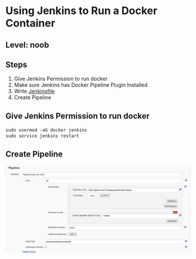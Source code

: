 # Using Jenkins to Run a Docker Container
## Level: noob

## Steps
  1. Give Jenkins Permission to run docker
  1. Make sure Jenkins has Docker Pipeline Plugin Installed
  1. Write [Jenkinsfile](/Jenkins/dockertest/Jenkinsfile)
  1. Create Pipeline
  
## Give Jenkins Permission to run docker
```
sudo usermod -aG docker jenkins
sudo service jenkins restart
```

## Create Pipeline
![Pipeline Setup](/Jenkins/dockertest/jenkinsdockerpipeline.PNG )
